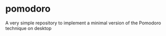 # pomodoro
A very simple repository to implement a minimal version of the Pomodoro technique on desktop
